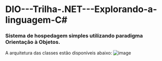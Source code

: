 # DIO---Trilha-.NET---Explorando-a-linguagem-C#

### Sistema de hospedagem simples utilizando paradigma Orientação à Objetos.
A arquitetura das classes estão disponíveis abaixo:
![image](https://github.com/user-attachments/assets/762d39f8-1358-4e8c-8c44-3d5e3e4fe534)
